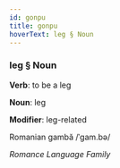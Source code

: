 ```yaml
---
id: gonpu
title: gonpu
hoverText: leg § Noun
---
```


### leg § Noun

**Verb**: to be a leg

**Noun**: leg

**Modifier**: leg-related

Romanian gambă /ˈɡam.bə/

*Romance Language Family*